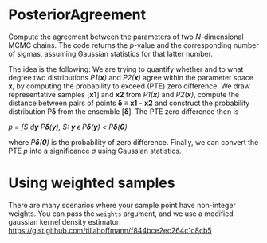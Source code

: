 # PosteriorAgreement
Compute the agreement between the parameters of two *N*-dimensional MCMC chains. The code returns the *p*-value and the corresponding number of sigmas, assuming Gaussian statistics for that latter number.

The idea is the following: We are trying to quantify whether and to what degree two distributions *P1(**x**)* and *P2(**x**)* agree within the parameter space **x**, by computing the probability to exceed (PTE) zero difference. We draw representative samples [**x1**] and **x2** from *P1(**x**)* and *P2(**x**)*, compute the distance between pairs of points
**δ** ≡ **x1** - **x2**
and construct the probability distribution P**δ** from the ensemble [**δ**]. The PTE zero difference then is

*p = ∫S d**y** P**δ**(**y**), S: **y** ϵ P**δ**(**y**) < P**δ**(**0**)*

where *P**δ**(**0**)* is the probability of zero difference. Finally, we can convert the PTE *p* into a significance *σ* using Gaussian statistics.

# Using weighted samples
There are many scenarios where your sample point have non-integer weights. You can pass the `weights` argument, and we use a modified gaussian kernel density estimator:
https://gist.github.com/tillahoffmann/f844bce2ec264c1c8cb5
